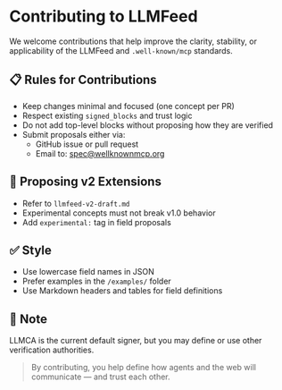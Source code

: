 # Contributing to LLMFeed

We welcome contributions that help improve the clarity, stability, or applicability of the LLMFeed and `.well-known/mcp` standards.

## 📋 Rules for Contributions
- Keep changes minimal and focused (one concept per PR)
- Respect existing `signed_blocks` and trust logic
- Do not add top-level blocks without proposing how they are verified
- Submit proposals either via:
  - GitHub issue or pull request
  - Email to: [spec@wellknownmcp.org](mailto:spec@wellknownmcp.org)

## 🧪 Proposing v2 Extensions
- Refer to `llmfeed-v2-draft.md`
- Experimental concepts must not break v1.0 behavior
- Add `experimental:` tag in field proposals

## ✅ Style
- Use lowercase field names in JSON
- Prefer examples in the `/examples/` folder
- Use Markdown headers and tables for field definitions

## 🧠 Note
LLMCA is the current default signer, but you may define or use other verification authorities.

> By contributing, you help define how agents and the web will communicate — and trust each other.

